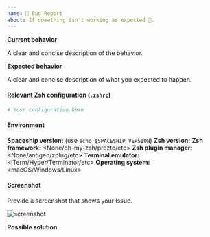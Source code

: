 ```yaml
---
name: 🐛 Bug Report
about: If something isn't working as expected 🤔.
---
```


<!--
Please read our TROUBLESHOOTING page for commonly encountered problems:

https://github.com/denysdovhan/spaceship-prompt/blob/master/docs/Troubleshooting.md
-->

**Current behavior**

A clear and concise description of the behavior.

**Expected behavior**

A clear and concise description of what you expected to happen.

#### Relevant Zsh configuration (`.zshrc`)

```zsh
# Your configuration here
```

#### Environment

**Spaceship version:** <version> (use `echo $SPACESHIP_VERSION`)
**Zsh version:** <version>
**Zsh framework:** <None/oh-my-zsh/prezto/etc>
**Zsh plugin manager:** <None/antigen/zplug/etc>
**Terminal emulator:** <iTerm/Hyper/Terminator/etc>
**Operating system:** <macOS/Windows/Linux>

#### Screenshot

Provide a screenshot that shows your issue.

![screenshot](url)

**Possible solution**

<!--- Only if you have suggestions on a fix/reason for the bug -->
